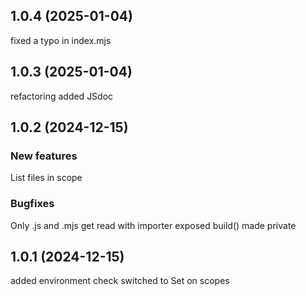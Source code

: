 ## 1.0.4 (2025-01-04)
fixed a typo in index.mjs

## 1.0.3 (2025-01-04)
refactoring
added JSdoc

## 1.0.2 (2024-12-15)

### New features

List files in scope

### Bugfixes

Only .js and .mjs get read with importer
exposed build() made private

## 1.0.1 (2024-12-15)

added environment check
switched to Set on scopes
